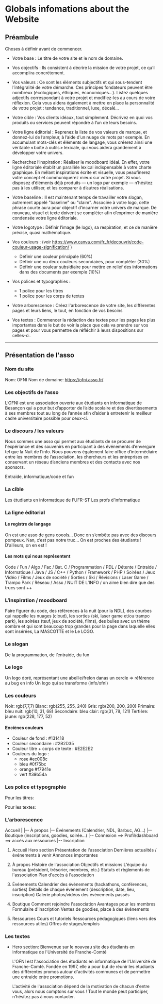 # Globals infomations about the Website

## Préambule

Choses à définir avant de commencer.

- Votre base :
    Le titre de votre site et le nom de domaine.

- Vos objectifs :
    Ils consistent à décrire la mission de votre projet, ce qu’il accomplira concrètement.

- Vos valeurs :
    Ce sont les éléments subjectifs et qui sous-tendent l’intégralité de votre démarche. Ces principes fondateurs peuvent être nombreux (écologiques, éthiques, économiques…). Listez quelques adjectifs correspondant à votre projet et modifiez-les au cours de votre réflexion. Cela vous aidera également à mettre en place la personnalité de votre projet : tendance, traditionnel, luxe, décalé…

- Votre cible :
    Vos clients idéaux, tout simplement. Décrivez en quoi vos produits ou services peuvent répondre à l’un de leurs besoins.

- Votre ligne éditorial :
    Reprenez la liste de vos valeurs de marque, et donnez-lui de l’ampleur, à l’aide d’un nuage de mots par exemple. En accumulant mots-clés et éléments de langage, vous créerez ainsi une véritable « boîte à outils » lexicale, qui vous aidera grandement à développer votre univers.

- Recherchez l’inspiration :
    Réaliser le moodboard idéal. En effet, votre ligne éditoriale établit un parallèle lexical indispensable à votre charte graphique. En mêlant inspirations écrite et visuelle, vous peaufinerez votre concept et communiquerez mieux sur votre projet. Si vous disposez d’éléments déjà produits — un logo par exemple — n’hésitez pas à les utiliser, et les comparer à d’autres réalisations.

- Votre baseline :
    Il est maintenant temps de travailler votre slogan, autrement appelé "baseline" ou "claim". Associée à votre logo, cette phrase courte aura pour objectif d’incarner votre univers de marque. De nouveau, visuel et texte doivent se compléter afin d’exprimer de manière condensée votre ligne éditoriale.

- Votre logotype :
    Définir l’image (le logo), sa respiration, et ce de manière précise, quasi mathématique.

- Vos couleurs :
    (voir <https://www.canva.com/fr_fr/decouvrir/code-couleur-usage-signification/> )
  - Définir une couleur principale (60%)
  - Définir une ou deux couleurs secondaires, pour compléter (30%)
  - Définir une couleur subsidiaire pour mettre en relief des informations dans des documents par exemple (10%)

- Vos polices et typographies :
  - 1 police pour les titres
  - 1 police pour les corps de textes

- Votre arborescence :
    Créez l'arborescence de votre site, les différentes pages et leurs liens, le tout, en fonction de vos besoins

- Vos textes :
    Commencer la rédaction des textes pour les pages les plus importantes dans le but de voir la place que cela va prendre sur vos pages et pour vous permettre de réfléchir à leurs dispositions sur celles-ci.

--------------------------------------------------------------------------------------

## Présentation de l'asso

### Nom du site

Nom: OFNI
Nom de domaine: <https://ofni.asso.fr/>

### Les objectifs de l’asso

L’OFNI est une association ouverte aux étudiants en informatique de Besançon qui a pour but d’apporter de l’aide scolaire et des divertissements à ses membres tout au long de l’année afin d’aider à entretenir le meilleur cadre universitaire possible pour ceux-ci.

### Le discours / les valeurs

Nous sommes une asso qui permet aux étudiants de se procurer de l'expériance et des souvenirs en participant à des événements d’envergure tel que la Nuit de l’info. Nous pouvons également faire office d’intermédiaire entre les membres de l’association, les chercheurs et les entreprises en conservant un réseau d’anciens membres et des contacts avec nos sponsors.

Entraide, informatique/code et fun

### La cible

Les étudiants en informatique de l’UFR-ST
Les profs d’informatique

### La ligne éditorial

#### Le registre de langage

On est une asso de gens coools… Donc on s’embête pas avec des discours pompeux. Nan, c’est pas notre truc… On est proches des étudiants ! D’ailleurs, on en est !

#### Les mots qui nous représentent

Code / Fun / Algo / Fac / Bat. C / Programmation / PDL / Détente / Entraide / Informatique / Java / JS / C++ / Python / Framework / PHP / Soirées / Jeux Vidéo / Films / Jeux de société / Sorties / Ski / Révisions / Laser Game / Trampo Park / Réseau / Asso / NUIT DE L’INFO / on aime bien dire que des trucs sont ++

### L’inspiration / moodboard

Faire figurer du code, des références à la nuit (pour la NDL), des courbes qui rappelle les nuages (cloud), les sorties (ski, laser game et/ou trampo park), les soirées (teuf, jeux de société, films), des bulles avec un thème sombre et qui sont beaucoup trop grandes pour la page dans laquelle elles sont insérées, La MASCOTTE et le Le LOGO.

### Le slogan

De la programmation, de l’entraide, du fun

### Le logo

Un logo doré, représentant une abeille/frelon danas un cercle => référence au bug en info
Un logo qui se transforme (info/ofni)

### Les couleurs

Noir: rgb(7,7,7)
Blanc: rgb(255, 255, 240)
Gris: rgb(200, 200, 200)
Primaire: bleu nuit: rgb(10, 31, 68)
Secondaire: bleu clair: rgb(31, 78, 121)
Tertière: jaune: rgb(228, 177, 52)

#### Enciènes couleurs

- Couleur de fond : #131418
- Couleur secondaire : #2B2D35
- Couleur titre + corps de texte : #E2E2E2
- Couleurs du logo :
  - rose #ec008c
  - bleu #0f75bc
  - orange #f7941e
  - vert #39b54a

### Les police et typographie

Pour les titres:
<!--
<link rel="preconnect" href="https://fonts.googleapis.com">
<link rel="preconnect" href="https://fonts.gstatic.com" crossorigin>
<link href="https://fonts.googleapis.com/css2?family=Josefin+Sans" rel="stylesheet"> -->

Pour les textes:
<!--
<link href="https://fonts.googleapis.com/css2?family=Noto+Sans" rel="stylesheet">
-->

### L'arborescence

Accueil
    |
    |-- À propos
    |-- Événements (Calendrier, NDL, Barbuc, AG...)
    |-- Boutique (inscriptions, goodies, soirée...)
    |-- Connexion        ==> Profil/dashboard ==> accès aux ressources
        |-- Inscription

1. Accueil
    Hero section
    Présentation de l'association
    Dernières actualités / événements à venir
    Annonces importantes

2. À propos
    Histoire de l'association
    Objectifs et missions
    L'équipe du bureau (président, trésorier, membres, etc.)
    Statuts et règlements de l'association
    Plan d'accès à l'association

3. Événements
    Calendrier des événements (hackathons, conférences, sorties)
    Détails de chaque événement (description, date, lieu, inscription)
    Galerie photos/vidéos des événements passés

4. Boutique
    Comment rejoindre l'association
    Avantages pour les membres
    Formulaire d'inscription
    Ventes de goodies, place à des événements

5. Ressources
    Cours et tutoriels
    Ressources pédagogiques (liens vers des ressources utiles)
    Offres de stages/emplois

### Les textes

- Hero section:
    Bienvenue sur le nouveau site des étudiants en Informatique
    de l'Université de Franche-Comté

    L'OFNI est l'association des étudiants en informatique de l'Université de Franche-Comté. Fondée en 1997, elle a pour but de réunir les étudiants des différentes promos autour d'activités communes et de permettre une entraide entre promotions.

    L'activité de l'association dépend de la motivation de chacun d'entre vous, alors nous comptons sur vous ! Tout le monde peut participer, n'hésitez pas à nous contacter.
